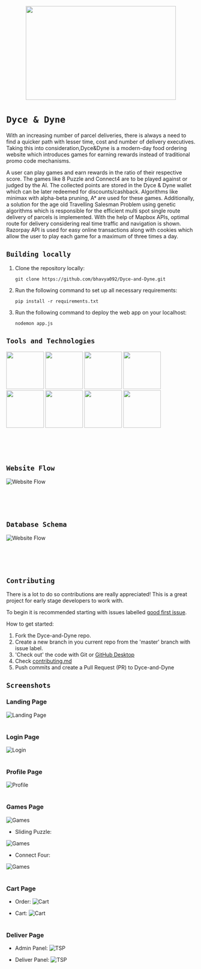 <p align="center">
     <img src="https://github.com/bhavya092/Dyce-and-Dyne/blob/main/public/images/logo.png" width="400" height="250">
</p> 

# `Dyce & Dyne`

With an increasing number of parcel deliveries, there is always a need to find a quicker path with lesser time, cost and number of delivery executives. Taking this into consideration,Dyce&Dyne is a modern-day food ordering website which introduces games for earning rewards instead of traditional promo code mechanisms.

A user can play games and earn rewards in the ratio of their respective score. The games like 8 Puzzle and Connect4 are to be played against or judged by the AI. The collected points are stored in the Dyce & Dyne wallet which can be later redeemed for discounts/cashback. Algorithms like minimax with alpha-beta pruning, A* are used for these games.
Additionally, a solution for the age old Travelling Salesman Problem using genetic algorithms which is responsible for the efficient multi spot single route delivery of parcels is implemented. With the help of Mapbox APIs, optimal route for delivery considering real time traffic and navigation is shown. Razorpay API is used for easy online transactions along with cookies which allow the user to play each game for a maximum of three times a day.

## `Building locally`

1. Clone the repository locally:
   ```
   git clone https://github.com/bhavya092/Dyce-and-Dyne.git
   ```

2. Run the following command to set up all necessary requirements:
   ```
   pip install -r requirements.txt
   ```

3. Run the following command to deploy the web app on your localhost:
   ```
   nodemon app.js
   ```


## `Tools and Technologies`

<img height = "100px" src="https://github.com/yurijserrano/Github-Profile-Readme-Logos/blob/master/others/html.svg"></img>
<img height = "100px" src="https://github.com/yurijserrano/Github-Profile-Readme-Logos/blob/master/others/css.svg" /> 
<img height = "100px" src="https://github.com/yurijserrano/Github-Profile-Readme-Logos/blob/master/programming%20languages/javascript.svg" />
<img height = "100px" src="https://github.com/yurijserrano/Github-Profile-Readme-Logos/blob/master/frameworks/nodejs.svg" />
<img height = "100px" src="https://github.com/yurijserrano/Github-Profile-Readme-Logos/blob/master/text%20editors/vscode.svg" />
<img height = "100px" src="https://github.com/yurijserrano/Github-Profile-Readme-Logos/blob/master/cloud/github.svg" />
<img height = "100px" src="https://github.com/yurijserrano/Github-Profile-Readme-Logos/blob/master/databases/mongodb.svg" />
<img height = "100px" src="https://github.com/yurijserrano/Github-Profile-Readme-Logos/blob/master/cloud/heroku.svg" />

<br><br><br>

## `Website Flow`

![Website Flow](https://github.com/bhavya092/Dyce-and-Dyne/blob/main/screenshots/WebFlow.png)

<br><br><br>

## `Database Schema`

![Website Flow](https://github.com/bhavya092/Dyce-and-Dyne/blob/main/screenshots/databaseSchema.png)

<br><br><br>


## `Contributing`

There is a lot to do so contributions are really appreciated! This is a great project for early stage developers to work with.

To begin it is recommended starting with issues labelled [good first issue](https://github.com/bhavya092/Dyce-and-Dyne/labels/good%20first%20issue).


How to get started:

1. Fork the Dyce-and-Dyne repo.
2. Create a new branch in you current repo from the 'master' branch with issue label.
3. 'Check out' the code with Git or [GitHub Desktop](https://desktop.github.com/)
4. Check [contributing.md](CONTRIBUTING.md)
5. Push commits and create a Pull Request (PR) to Dyce-and-Dyne

## `Screenshots`
 
### Landing Page

![Landing Page](https://github.com/bhavya092/Dyce-and-Dyne/blob/main/screenshots/LandingPage.png)
<br><br>  

### Login Page

![Login](https://github.com/bhavya092/Dyce-and-Dyne/blob/main/screenshots/UserLogin.png)
<br><br>  

### Profile Page 

![Profile](https://github.com/bhavya092/Dyce-and-Dyne/blob/main/screenshots/Profile.png)
<br><br>  

### Games Page

![Games](https://github.com/bhavya092/Dyce-and-Dyne/blob/main/screenshots/Games.png)
* Sliding Puzzle:

![Games](https://github.com/bhavya092/Dyce-and-Dyne/blob/main/screenshots/SlidingPuzzle.png)

* Connect Four:

![Games](https://github.com/bhavya092/Dyce-and-Dyne/blob/main/screenshots/ConnectFour.png)
<br><br>  

### Cart Page

* Order: 
![Cart](https://github.com/bhavya092/Dyce-and-Dyne/blob/main/screenshots/OrderPage.png)

* Cart:
![Cart](https://github.com/bhavya092/Dyce-and-Dyne/blob/main/screenshots/Cart.png)
<br><br>

### Deliver Page

* Admin Panel:
![TSP](https://github.com/bhavya092/Dyce-and-Dyne/blob/main/screenshots/AdminPanel.png)

* Deliver Panel:
![TSP](https://github.com/bhavya092/Dyce-and-Dyne/blob/main/screenshots/TSP.jpg)

